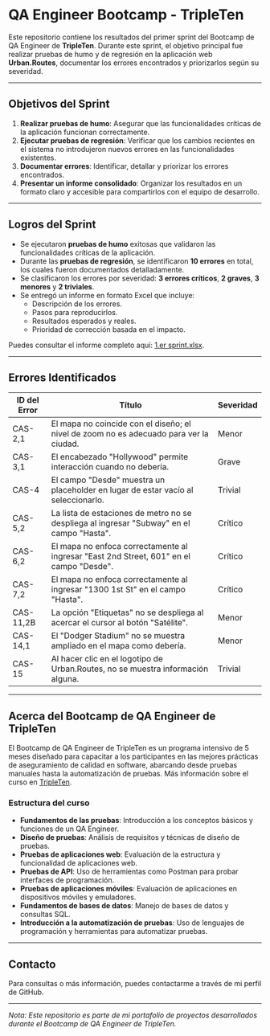 # QA Engineer Bootcamp - TripleTen

Este repositorio contiene los resultados del primer sprint del Bootcamp de QA Engineer de **TripleTen**. Durante este sprint, el objetivo principal fue realizar pruebas de humo y de regresión en la aplicación web **Urban.Routes**, documentar los errores encontrados y priorizarlos según su severidad.

---

## Objetivos del Sprint

1. **Realizar pruebas de humo**: Asegurar que las funcionalidades críticas de la aplicación funcionan correctamente.
2. **Ejecutar pruebas de regresión**: Verificar que los cambios recientes en el sistema no introdujeron nuevos errores en las funcionalidades existentes.
3. **Documentar errores**: Identificar, detallar y priorizar los errores encontrados.
4. **Presentar un informe consolidado**: Organizar los resultados en un formato claro y accesible para compartirlos con el equipo de desarrollo.

---

## Logros del Sprint

- Se ejecutaron **pruebas de humo** exitosas que validaron las funcionalidades críticas de la aplicación.
- Durante las **pruebas de regresión**, se identificaron **10 errores** en total, los cuales fueron documentados detalladamente.
- Se clasificaron los errores por severidad: **3 errores críticos**, **2 graves**, **3 menores** y **2 triviales**.
- Se entregó un informe en formato Excel que incluye:
  - Descripción de los errores.
  - Pasos para reproducirlos.
  - Resultados esperados y reales.
  - Prioridad de corrección basada en el impacto.
  
Puedes consultar el informe completo aquí: [1.er sprint.xlsx](https://docs.google.com/spreadsheets/d/1nbUC0InzICyM3nHKtBu5oAH9wOU6VV1h/edit?usp=sharing).

---

## Errores Identificados

| ID del Error | Título                                                                                   | Severidad    |
|--------------|-------------------------------------------------------------------------------------------|--------------|
| CAS-2,1      | El mapa no coincide con el diseño; el nivel de zoom no es adecuado para ver la ciudad.    | Menor        |
| CAS-3,1      | El encabezado "Hollywood" permite interacción cuando no debería.                          | Grave        |
| CAS-4        | El campo "Desde" muestra un placeholder en lugar de estar vacío al seleccionarlo.         | Trivial      |
| CAS-5,2      | La lista de estaciones de metro no se despliega al ingresar "Subway" en el campo "Hasta". | Crítico      |
| CAS-6,2      | El mapa no enfoca correctamente al ingresar "East 2nd Street, 601" en el campo "Desde".   | Crítico      |
| CAS-7,2      | El mapa no enfoca correctamente al ingresar "1300 1st St" en el campo "Hasta".            | Crítico      |
| CAS-11,2B    | La opción "Etiquetas" no se despliega al acercar el cursor al botón "Satélite".           | Menor        |
| CAS-14,1     | El "Dodger Stadium" no se muestra ampliado en el mapa como debería.                       | Menor        |
| CAS-15       | Al hacer clic en el logotipo de Urban.Routes, no se muestra información alguna.           | Trivial      |

---

## Acerca del Bootcamp de QA Engineer de TripleTen

El Bootcamp de QA Engineer de TripleTen es un programa intensivo de 5 meses diseñado para capacitar a los participantes en las mejores prácticas de aseguramiento de calidad en software, abarcando desde pruebas manuales hasta la automatización de pruebas. Más información sobre el curso en [TripleTen](https://tripleten.com/qa-engineer/).

### Estructura del curso

- **Fundamentos de las pruebas**: Introducción a los conceptos básicos y funciones de un QA Engineer.
- **Diseño de pruebas**: Análisis de requisitos y técnicas de diseño de pruebas.
- **Pruebas de aplicaciones web**: Evaluación de la estructura y funcionalidad de aplicaciones web.
- **Pruebas de API**: Uso de herramientas como Postman para probar interfaces de programación.
- **Pruebas de aplicaciones móviles**: Evaluación de aplicaciones en dispositivos móviles y emuladores.
- **Fundamentos de bases de datos**: Manejo de bases de datos y consultas SQL.
- **Introducción a la automatización de pruebas**: Uso de lenguajes de programación y herramientas para automatizar pruebas.

---

## Contacto

Para consultas o más información, puedes contactarme a través de mi perfil de GitHub.

---

*Nota: Este repositorio es parte de mi portafolio de proyectos desarrollados durante el Bootcamp de QA Engineer de TripleTen.*
